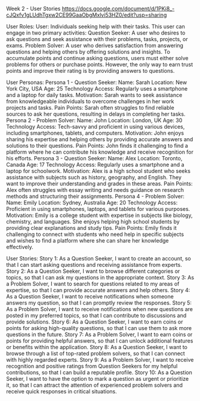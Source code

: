 Week 2 - User Stories https://docs.google.com/document/d/1PKi8_-cJQxfv1gLUdhTgxw2CE99GaaObgMxlvi53HZ0/edit?usp=sharing

User Roles:
User: Individuals seeking help with their tasks. 
This user can engage in two primary activities: 
Question Seeker: A user who desires to ask questions and seek assistance with their problems, tasks, projects, or exams. 
Problem Solver: A user who derives satisfaction from answering questions and helping others by offering solutions and insights. 
To accumulate points and continue asking questions, users must either solve problems for others or purchase points. However, the only way to earn trust points and improve their rating is by providing answers to questions.

User Personas:
Persona 1 - Question Seeker:
Name: Sarah
Location: New York City, USA
Age: 25
Technology Access: Regularly uses a smartphone and a laptop for daily tasks.
Motivation: Sarah wants to seek assistance from knowledgeable individuals to overcome challenges in her work projects and tasks.
Pain Points: Sarah often struggles to find reliable sources to ask her questions, resulting in delays in completing her tasks.
Persona 2 - Problem Solver:
Name: John
Location: London, UK
Age: 30
Technology Access: Tech-savvy and proficient in using various devices, including smartphones, tablets, and computers.
Motivation: John enjoys sharing his expertise and helping others by providing accurate answers and solutions to their questions.
Pain Points: John finds it challenging to find a platform where he can contribute his knowledge and receive recognition for his efforts.
Persona 3 - Question Seeker:
Name: Alex
Location: Toronto, Canada
Age: 17
Technology Access: Regularly uses a smartphone and a laptop for schoolwork.
Motivation: Alex is a high school student who seeks assistance with subjects such as history, geography, and English. They want to improve their understanding and grades in these areas.
Pain Points: Alex often struggles with essay writing and needs guidance on research methods and structuring their assignments.
Persona 4 - Problem Solver:
Name: Emily
Location: Sydney, Australia
Age: 20
Technology Access: Proficient in using smartphones, laptops, and tablets for various purposes.
Motivation: Emily is a college student with expertise in subjects like biology, chemistry, and languages. She enjoys helping high school students by providing clear explanations and study tips.
Pain Points: Emily finds it challenging to connect with students who need help in specific subjects and wishes to find a platform where she can share her knowledge effectively.

User Stories:
Story 1: As a Question Seeker, I want to create an account, so that I can start asking questions and receiving assistance from experts. 
Story 2: As a Question Seeker, I want to browse different categories or topics, so that I can ask my questions in the appropriate context. 
Story 3: As a Problem Solver, I want to search for questions related to my areas of expertise, so that I can provide accurate answers and help others. 
Story 4: As a Question Seeker, I want to receive notifications when someone answers my question, so that I can promptly review the responses. 
Story 5: As a Problem Solver, I want to receive notifications when new questions are posted in my preferred topics, so that I can contribute to discussions and provide solutions. 
Story 6: As a Question Seeker, I want to earn coins or points for asking high-quality questions, so that I can use them to ask more questions in the future. 
Story 7: As a Problem Solver, I want to earn coins or points for providing helpful answers, so that I can unlock additional features or benefits within the application. 
Story 8: As a Question Seeker, I want to browse through a list of top-rated problem solvers, so that I can connect with highly regarded experts. 
Story 9: As a Problem Solver, I want to receive recognition and positive ratings from Question Seekers for my helpful contributions, so that I can build a reputable profile.
Story 10: As a Question Seeker, I want to have the option to mark a question as urgent or prioritize it, so that I can attract the attention of experienced problem solvers and receive quick responses in critical situations.
